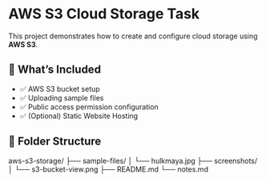 # AWS S3 Cloud Storage Task

This project demonstrates how to create and configure cloud storage using **AWS S3**.

## 🔧 What’s Included

- ✅ AWS S3 bucket setup
- ✅ Uploading sample files
- ✅ Public access permission configuration
- ✅ (Optional) Static Website Hosting

## 📁 Folder Structure

aws-s3-storage/
├── sample-files/
│ └── hulkmaya.jpg
├── screenshots/
│ └── s3-bucket-view.png
├── README.md
└── notes.md
